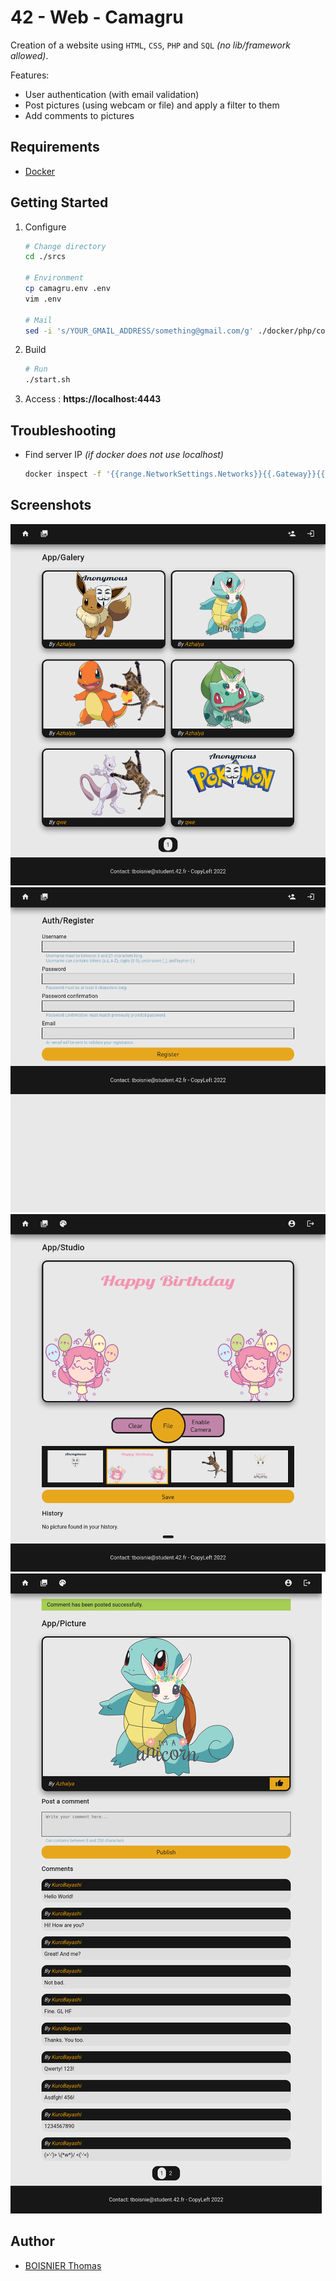 # 42 - Web - Camagru

Creation of a website using `HTML`, `CSS`, `PHP` and `SQL` _(no lib/framework allowed)_.

Features:
- User authentication (with email validation)
- Post pictures (using webcam or file) and apply a filter to them
- Add comments to pictures

## Requirements

- [Docker](https://www.docker.com/)

## Getting Started

1. Configure

	```sh
	# Change directory
	cd ./srcs

	# Environment
	cp camagru.env .env
	vim .env

	# Mail
	sed -i 's/YOUR_GMAIL_ADDRESS/something@gmail.com/g' ./docker/php/config/msmtprc
	```

1. Build

	```sh
	# Run
	./start.sh
	```

1. Access : __https://localhost:4443__

## Troubleshooting

- Find server IP _(if docker does not use localhost)_

	```sh
	docker inspect -f '{{range.NetworkSettings.Networks}}{{.Gateway}}{{end}}' srcs-server-1
	```

## Screenshots

![Image of the homepage](./docs/home.png)
![Image of the registration page](./docs/register.png)
![Image of the studio page](./docs/studio.png)
![Image of the picture page](./docs/picture.png)

## Author

- [BOISNIER Thomas](https://github.com/TBoisnie)

